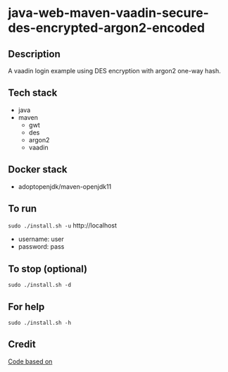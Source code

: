 # java-web-maven-vaadin-secure-des-encrypted-argon2-encoded

## Description
A vaadin login example using
DES encryption with argon2
one-way hash.

## Tech stack
- java
- maven
  - gwt
  - des
  - argon2
  - vaadin

## Docker stack
- adoptopenjdk/maven-openjdk11

## To run
`sudo ./install.sh -u`
http://localhost
- username: user
- password: pass

## To stop (optional)
`sudo ./install.sh -d`

## For help
`sudo ./install.sh -h`

## Credit
[Code based on](https://examples.javacodegeeks.com/enterprise-java/vaadin/vaadin-login-example/)
